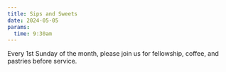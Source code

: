 ```yaml
---
title: Sips and Sweets
date: 2024-05-05
params:
  time: 9:30am
---
```


Every 1st Sunday of the month, please join us for fellowship, coffee, and pastries before service.

<!--more-->
